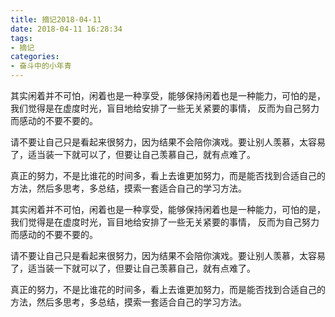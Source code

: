 ```yaml
---
title: 摘记2018-04-11
date: 2018-04-11 16:28:34
tags:
- 摘记
categories:
- 奋斗中的小年青
---
```


其实闲着并不可怕，闲着也是一种享受，能够保持闲着也是一种能力，可怕的是，我们觉得是在虚度时光，盲目地给安排了一些无关紧要的事情， 反而为自己努力而感动的不要不要的。

请不要让自己只是看起来很努力，因为结果不会陪你演戏。要让别人羡慕，太容易了，适当装一下就可以了，但要让自己羡慕自己，就有点难了。

真正的努力，不是比谁花的时间多，看上去谁更加努力，而是能否找到合适自己的方法，然后多思考，多总结，摸索一套适合自己的学习方法。

<!--more-->

其实闲着并不可怕，闲着也是一种享受，能够保持闲着也是一种能力，可怕的是，我们觉得是在虚度时光，盲目地给安排了一些无关紧要的事情， 反而为自己努力而感动的不要不要的。

请不要让自己只是看起来很努力，因为结果不会陪你演戏。要让别人羡慕，太容易了，适当装一下就可以了，但要让自己羡慕自己，就有点难了。

真正的努力，不是比谁花的时间多，看上去谁更加努力，而是能否找到合适自己的方法，然后多思考，多总结，摸索一套适合自己的学习方法。


